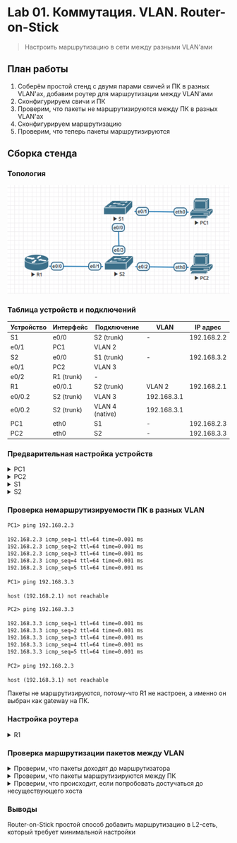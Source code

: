 # Lab 01. Коммутация. VLAN. Router-on-Stick

> Настроить маршрутизацию в сети между разными VLAN'ами

## План работы

1. Соберём простой стенд с двумя парами свичей и ПК в разных VLAN'ах, добавим роутер для маршрутизации между VLAN'ами
2. Сконфигурируем свичи и ПК
3. Проверим, что пакеты не маршрутизируются между ПК в разных VLAN'ах
4. Сконфигурируем маршрутизацию
5. Проверим, что теперь пакеты маршрутизируются

## Сборка стенда

### Топология

![Топология стенда, скриншот из Eve-NG](./topology.png)

### Таблица устройств и подключений

Устройство | Интерфейс | Подключение | VLAN | IP адрес
--- | --- | --- | --- | ---
S1 | e0/0 | S2 (trunk) | - | 192.168.2.2
   | e0/1 | PC1 | VLAN 2 | 
S2 | e0/0 | S1 (trunk) | - | 192.168.3.2
   | e0/1 | PC2 | VLAN 3 | 
   | e0/2 | R1 (trunk) | - |
R1 | e0/0.1 | S2 (trunk) | VLAN 2 | 192.168.2.1
   | e0/0.2 | S2 (trunk) | VLAN 3 | 192.168.3.1
   | e0/0.2 | S2 (trunk) | VLAN 4 (native) | 192.168.3.1
PC1 | eth0 | S1 | - | 192.168.2.3
PC2 | eth0 | S2 | - | 192.168.3.3

### Предварительная настройка устройств

<details>
  <summary>PC1</summary>

  ```shell
  ip 192.168.2.3 192.168.2.1 24
  ```
</details>

<details>
  <summary>PC2</summary>

  ```shell
  ip 192.168.3.3 192.168.3.1 24
  ```
</details>

<details>
  <summary>S1</summary>

  ```
  enable

  configure terminal
    hostname S1
    no ip domain-lookup

    interface e0/0
      description Trunk

      switchport trunk encapsulation dot1q
      switchport trunk allowed vlan 2,3,4
      switchport trunk native vlan 4
      switchport mode trunk
      switchport nonegotiate

      no shutdown
    exit

    interface e0/1
      description PC1 Access

      switchport mode access
      switchport access vlan 2

      no shutdown
    exit

    interface vlan 2
      ip address 192.168.2.2 255.255.255.0
    exit

    ip default-gateway 192.168.2.1
  exit

  copy running-config startup-config
  ```
</details>

<details>
  <summary>S2</summary>

  ```
  enable

  configure terminal
    hostname S2
    no ip domain-lookup

    interface e0/3
      description Trunk (S1)

      switchport trunk encapsulation dot1q
      switchport trunk allowed vlan 2,3,4
      switchport trunk native vlan 4
      switchport mode trunk
      switchport nonegotiate

      no shutdown
    exit

    interface e0/1
      description Trunk (R1)

      switchport trunk encapsulation dot1q
      switchport trunk allowed vlan 2,3,4
      switchport trunk native vlan 4
      switchport mode trunk
      switchport nonegotiate

      no shutdown
    exit

    interface e0/2
      description PC2 Access

      switchport mode access
      switchport access vlan 3

      no shutdown
    exit

    interface vlan 3
      ip address 192.168.3.2 255.255.255.0
    exit

    ip default-gateway 192.168.3.1
  exit

  copy running-config startup-config
  ```
</details>

### Проверка немаршрутизируемости ПК в разных VLAN

```
PC1> ping 192.168.2.3

192.168.2.3 icmp_seq=1 ttl=64 time=0.001 ms
192.168.2.3 icmp_seq=2 ttl=64 time=0.001 ms
192.168.2.3 icmp_seq=3 ttl=64 time=0.001 ms
192.168.2.3 icmp_seq=4 ttl=64 time=0.001 ms
192.168.2.3 icmp_seq=5 ttl=64 time=0.001 ms

PC1> ping 192.168.3.3

host (192.168.2.1) not reachable
```

```
PC2> ping 192.168.3.3

192.168.3.3 icmp_seq=1 ttl=64 time=0.001 ms
192.168.3.3 icmp_seq=2 ttl=64 time=0.001 ms
192.168.3.3 icmp_seq=3 ttl=64 time=0.001 ms
192.168.3.3 icmp_seq=4 ttl=64 time=0.001 ms
192.168.3.3 icmp_seq=5 ttl=64 time=0.001 ms

PC2> ping 192.168.2.3

host (192.168.3.1) not reachable
```

Пакеты не маршрутизируются, потому-что R1 не настроен, а именно он выбран как gateway на ПК.

### Настройка роутера

<details>
  <summary>R1</summary>

  ```
  enable

  configure terminal
    hostname R1
    no ip domain-lookup

    interface e0/0
      description Trunk

      no ip address
      no shutdown
    exit

    interface e0/0.2
      description Gateway for VLAN 2

      encapsulation dot1Q 2
      ip address 192.168.2.1 255.255.255.0

      no shutdown
    exit

    interface e0/0.3
      description Gateway for VLAN 3

      encapsulation dot1Q 3
      ip address 192.168.3.1 255.255.255.0

      no shutdown
    exit

    interface e0/0.4
      description Native VLAN

      no ip address
      encapsulation dot1Q 4 native

      no shutdown
    exit
  exit

  copy running-config startup-config
  ```
</details>

### Проверка маршрутизации пакетов между VLAN

<details>
  <summary>Проверим, что пакеты доходят до маршрутизатора</summary>

  ```
  PC1> ping 192.168.2.1

  84 bytes from 192.168.2.1 icmp_seq=1 ttl=255 time=0.535 ms
  84 bytes from 192.168.2.1 icmp_seq=2 ttl=255 time=0.667 ms
  84 bytes from 192.168.2.1 icmp_seq=3 ttl=255 time=0.678 ms
  84 bytes from 192.168.2.1 icmp_seq=4 ttl=255 time=0.717 ms
  84 bytes from 192.168.2.1 icmp_seq=5 ttl=255 time=0.423 ms

  PC1> ping 192.168.3.1

  84 bytes from 192.168.3.1 icmp_seq=1 ttl=255 time=1.097 ms
  84 bytes from 192.168.3.1 icmp_seq=2 ttl=255 time=0.804 ms
  84 bytes from 192.168.3.1 icmp_seq=3 ttl=255 time=0.636 ms
  84 bytes from 192.168.3.1 icmp_seq=4 ttl=255 time=0.428 ms
  84 bytes from 192.168.3.1 icmp_seq=5 ttl=255 time=0.558 ms

  PC2> ping 192.168.2.1

  84 bytes from 192.168.2.1 icmp_seq=1 ttl=255 time=0.623 ms
  84 bytes from 192.168.2.1 icmp_seq=2 ttl=255 time=0.488 ms
  84 bytes from 192.168.2.1 icmp_seq=3 ttl=255 time=0.558 ms
  84 bytes from 192.168.2.1 icmp_seq=4 ttl=255 time=0.929 ms
  84 bytes from 192.168.2.1 icmp_seq=5 ttl=255 time=0.689 ms

  PC2> ping 192.168.3.1

  84 bytes from 192.168.3.1 icmp_seq=1 ttl=255 time=0.544 ms
  84 bytes from 192.168.3.1 icmp_seq=2 ttl=255 time=0.809 ms
  84 bytes from 192.168.3.1 icmp_seq=3 ttl=255 time=0.576 ms
  84 bytes from 192.168.3.1 icmp_seq=4 ttl=255 time=0.451 ms
  84 bytes from 192.168.3.1 icmp_seq=5 ttl=255 time=0.572 ms
  ```
</details>

<details>
  <summary>Проверим, что пакеты маршрутизируются между ПК</summary>

  ```
  PC1> ping 192.168.3.3

  84 bytes from 192.168.3.3 icmp_seq=1 ttl=255 time=0.555 ms
  84 bytes from 192.168.3.3 icmp_seq=2 ttl=255 time=0.580 ms
  84 bytes from 192.168.3.3 icmp_seq=3 ttl=255 time=1.139 ms
  84 bytes from 192.168.3.3 icmp_seq=4 ttl=255 time=0.629 ms
  84 bytes from 192.168.3.3 icmp_seq=5 ttl=255 time=0.552 ms

  PC2> ping 192.168.2.3

  84 bytes from 192.168.2.3 icmp_seq=1 ttl=255 time=1.070 ms
  84 bytes from 192.168.2.3 icmp_seq=2 ttl=255 time=0.475 ms
  84 bytes from 192.168.2.3 icmp_seq=3 ttl=255 time=0.529 ms
  84 bytes from 192.168.2.3 icmp_seq=4 ttl=255 time=0.612 ms
  84 bytes from 192.168.2.3 icmp_seq=5 ttl=255 time=0.487 ms
  ```
</details>

<details>
  <summary>Проверим, что происходит, если попробовать достучаться до несуществующего хоста</summary>

  ```
  VPCS> ping 192.168.2.4

  192.168.2.4 icmp_seq=1 timeout
  192.168.2.4 icmp_seq=2 timeout
  192.168.2.4 icmp_seq=3 timeout
  192.168.2.4 icmp_seq=4 timeout
  192.168.2.4 icmp_seq=5 timeout
  ```
</details>

### Выводы

Router-on-Stick простой способ добавить маршрутизацию в L2-сеть, который требует минимальной настройки
